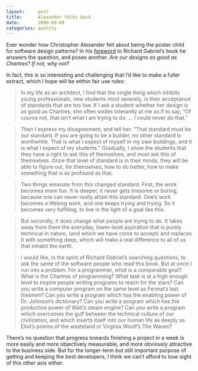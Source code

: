 ```yaml
---
layout:     post
title:      Alexander talks back
date:       2006-09-09
categories: quality
---
```

Ever wonder how Christopher Alexander felt about being the poster child for software design patterns? In his <a href='http://www.dreamsongs.com/Files/PatternsOfSoftware.pdf' target='_blank'>foreword</a> to Richard Gabriel’s book he answers the question, and poses another. _Are our designs as good as Chartres? If not, why not?_

In fact, this is so interesting and challenging that I’d like to make a fuller extract, which I hope will be within fair use rules:

> In my life as an architect, I find that the single thing which inhibits young professionals, new students most severely, is their acceptance of standards that are too low. If I ask a student whether her design is as good as Chartres, she often smiles tolerantly at me as if to say, “Of course not, that isn’t what I am trying to do. … I could never do that.”

> Then I express my disagreement, and tell her: “That standard must be our standard. If you are going to be a builder, no other standard is worthwhile. That is what I expect of myself in my own buildings, and it is what I expect of my students.” Gradually, I show the students that they have a right to ask this of themselves, and must ask this of themselves. Once that level of standard is in their minds, they will be able to figure out, for themselves, how to do better, how to make something that is as profound as that.

> Two things emanate from this changed standard. First, the work becomes more fun. It is deeper, it never gets tiresome or boring, because one can never really attain this standard. One’s work becomes a lifelong work, and one keeps trying and trying. So it becomes very fulfilling, to live in the light of a goal like this.

> But secondly, it does change what people are trying to do. It takes away from them the everyday, lower-level aspiration that is purely technical in nature, (and which we have come to accept) and replaces it with something deep, which will make a real difference to all of us that inhabit the earth.

> I would like, in the spirit of Richard Gabriel’s searching questions, to ask the same of the software people who read this book. But at once I run into a problem. For a programmer, what is a comparable goal? What is the Chartres of programming? What task is at a high enough level to inspire people writing programs to reach for the stars? Can you write a computer program on the same level as Fermat’s last theorem? Can you write a program which has the enabling power of Dr. Johnson’s dictionary? Can you write a program which has the productive power of Watt’s steam engine? Can you write a program which overcomes the gulf between the technical culture of our civilization, and which inserts itself into our human life as deeply as Eliot’s poems of the wasteland or Virginia Woolf’s The Waves?

There’s no question that progress towards finishing a project in a week is more easily and more objectively measurable, and more obviously attractive to the business side. But for the longer-term but still important purpose of getting and keeping the best developers, I think we can’t afford to lose sight of this other axis either.
